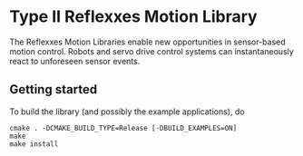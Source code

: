 # Type II Reflexxes Motion Library

The Reflexxes Motion Libraries enable new opportunities in sensor-based motion
control. Robots and servo drive control systems can instantaneously react to
unforeseen sensor events.

## Getting started
To build the library (and possibly the example applications), do

    cmake . -DCMAKE_BUILD_TYPE=Release [-DBUILD_EXAMPLES=ON]
    make
    make install
